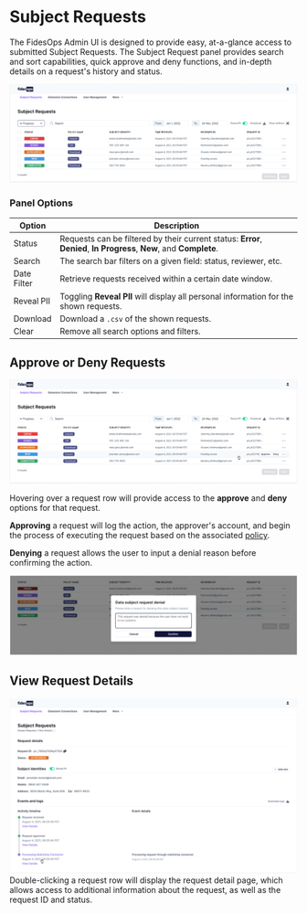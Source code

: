# Subject Requests

The FidesOps Admin UI is designed to provide easy, at-a-glance access to submitted Subject Requests. The Subject Request panel provides search and sort capabilities, quick approve and deny functions, and in-depth details on a request's history and status.

![subject requests](../img/admin_ui/admin_ui.png)

### Panel Options
| Option | Description |
|----|----|
| Status | Requests can be filtered by their current status: **Error**, **Denied**, **In Progress**, **New**, and **Complete**.|
| Search | The search bar filters on a given field: status, reviewer, etc. |
| Date Filter | Retrieve requests received within a certain date window. |
| Reveal PII | Toggling **Reveal PII** will display all personal information for the shown requests. |
| Download | Download a `.csv` of the shown requests. |
| Clear | Remove all search options and filters. |

## Approve or Deny Requests

![approve or deny requests](../img/admin_ui/approve_deny.png)

Hovering over a request row will provide access to the **approve** and **deny** options for that request.

**Approving** a request will log the action, the approver's account, and begin the process of executing the request based on the associated [policy](../guides/policies.md).

**Denying** a request allows the user to input a denial reason before confirming the action.

![request denial](request_denial.png)

## View Request Details
![subject request details](../img/admin_ui/subject_request_details.png)
Double-clicking a request row will display the request detail page, which allows access to additional information about the request, as well as the request ID and status. 

<!---
Importantly, this page displays a log of all actions taken on the individual request, from the original submission time through the approve/deny process. This log also includes processing through any third party applications or connectors.

Event details can be viewed by hovering on any individual event.
-->